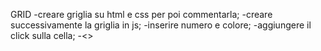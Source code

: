 GRID
-creare griglia su html e css per poi commentarla;
-creare successivamente la griglia in js;
-inserire numero e colore;
-aggiungere il click sulla cella;
-<>